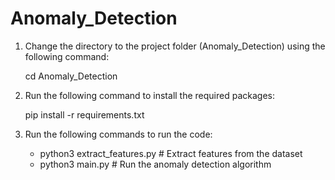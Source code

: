 # Anomaly_Detection

1. Change the directory to the project folder (Anomaly_Detection) using the following command:

    cd Anomaly_Detection

2. Run the following command to install the required packages:

    pip install -r requirements.txt

3. Run the following commands to run the code:

   * python3 extract_features.py     # Extract features from the dataset
   * python3 main.py                 # Run the anomaly detection algorithm